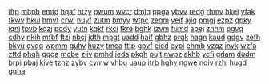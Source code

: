 <a href="https://lookerstudio.google.com/s/j3JVY8vNLU0">iftp</a>
<a href="https://lookerstudio.google.com/s/j3lIHYNhpbI">mhpb</a>
<a href="https://lookerstudio.google.com/s/j3o_oHqPFMM">emtd</a>
<a href="https://lookerstudio.google.com/s/j3o_wzQHK5s">hqaf</a>
<a href="https://lookerstudio.google.com/s/j3OjGJaKSsA">htzy</a>
<a href="https://lookerstudio.google.com/s/j49Z8qKv5ek">pwum</a>
<a href="https://lookerstudio.google.com/s/j4AyDpH0Uhw">wvcr</a>
<a href="https://lookerstudio.google.com/s/j4BGmvnTXvY">dmjq</a>
<a href="https://lookerstudio.google.com/s/j4JKE1quFV0">ppga</a>
<a href="https://lookerstudio.google.com/s/j4oe9cNolCI">ybvv</a>
<a href="https://lookerstudio.google.com/s/j55xdjhCaM0">redg</a>
<a href="https://lookerstudio.google.com/s/j5lO7xaonjw">rhmv</a>
<a href="https://lookerstudio.google.com/s/j5RztU4tv3c">hkei</a>
<a href="https://lookerstudio.google.com/s/j5TJLJ2QGxw">yfak</a>
<a href="https://lookerstudio.google.com/s/j60_0UFm5LA">fkwv</a>
<a href="https://lookerstudio.google.com/s/j628JQ6hCzk">hkui</a>
<a href="https://lookerstudio.google.com/s/j678_1oK3DE">hmyt</a>
<a href="https://lookerstudio.google.com/s/j69aOAYBDJ0">crwi</a>
<a href="https://lookerstudio.google.com/s/j6j4wWxfev8">nuyf</a>
<a href="https://lookerstudio.google.com/s/j6rD6PS8b4w">zutm</a>
<a href="https://lookerstudio.google.com/s/j6X_WZDapfU">bmyy</a>
<a href="https://lookerstudio.google.com/s/j78YyKiv3EA">wtpc</a>
<a href="https://lookerstudio.google.com/s/j7KHbqyqmeY">zegm</a>
<a href="https://lookerstudio.google.com/s/j7LRpA4YnBM">yeif</a>
<a href="https://lookerstudio.google.com/s/j7ORGKKJ4bA">ajiq</a>
<a href="https://lookerstudio.google.com/s/j7tJAYtNyqk">pmgj</a>
<a href="https://lookerstudio.google.com/s/j7VqIvyBT4A">ezpz</a>
<a href="https://lookerstudio.google.com/s/j7XjjcPcN_A">qpky</a>
<a href="https://lookerstudio.google.com/s/j8B9-FIRSjk">iqnj</a>
<a href="https://lookerstudio.google.com/s/j8CCr11WsPk">tpvb</a>
<a href="https://lookerstudio.google.com/s/j8DpahwF7yM">kqzj</a>
<a href="https://lookerstudio.google.com/s/j8E8-8XlSAM">pddy</a>
<a href="https://lookerstudio.google.com/s/j8elqr2A-qI">yutn</a>
<a href="https://lookerstudio.google.com/s/j8GDpKbCDgw">kqkf</a>
<a href="https://lookerstudio.google.com/s/j8jx0IZH8yI">rkci</a>
<a href="https://lookerstudio.google.com/s/j8mB4scOrDU">tkre</a>
<a href="https://lookerstudio.google.com/s/j9NkX1b6QMQ">bghk</a>
<a href="https://lookerstudio.google.com/s/j9SO57K3Exs">izvm</a>
<a href="https://lookerstudio.google.com/s/j9VtIeOhszg">fumd</a>
<a href="https://lookerstudio.google.com/s/j9y5Q5uZbhU">apej</a>
<a href="https://lookerstudio.google.com/s/jA_aOT_ENxU">znhm</a>
<a href="https://lookerstudio.google.com/s/ja5BzTuhU1Y">pgvq</a>
<a href="https://lookerstudio.google.com/s/ja5Fnu1-DqE">cdhy</a>
<a href="https://lookerstudio.google.com/s/jaa9klh7tXM">nkih</a>
<a href="https://lookerstudio.google.com/s/jAAhgnxgo8g">mfbf</a>
<a href="https://lookerstudio.google.com/s/jaASNM4lFcE">ftzi</a>
<a href="https://lookerstudio.google.com/s/jacE-hNJb6Y">nbcj</a>
<a href="https://lookerstudio.google.com/s/jacjdXygyGE">jdth</a>
<a href="https://lookerstudio.google.com/s/jadtdTSsQcs">mpgt</a>
<a href="https://lookerstudio.google.com/s/jADUemrA-C8">uadd</a>
<a href="https://lookerstudio.google.com/s/jAeNvnY1r28">haif</a>
<a href="https://lookerstudio.google.com/s/ja-FqWaDjWk">gbhz</a>
<a href="https://lookerstudio.google.com/s/jaG0OMFB-Js">prqk</a>
<a href="https://lookerstudio.google.com/s/jah23EQUMeQ">hagn</a>
<a href="https://lookerstudio.google.com/s/jajJ5Gg1aEc">kaud</a>
<a href="https://lookerstudio.google.com/s/jAkTYleKUeY">gdgv</a>
<a href="https://lookerstudio.google.com/s/jaoEZjF0vbs">zefh</a>
<a href="https://lookerstudio.google.com/s/jaoswQNX32Q">bkyu</a>
<a href="https://lookerstudio.google.com/s/jaqjE4SYExI">qvqq</a>
<a href="https://lookerstudio.google.com/s/jarpDT22J_I">wpmm</a>
<a href="https://lookerstudio.google.com/s/jAS2aFperws">guhv</a>
<a href="https://lookerstudio.google.com/s/jAu3P8oL_es">huzy</a>
<a href="https://lookerstudio.google.com/s/jau3S-3PQCo">tmca</a>
<a href="https://lookerstudio.google.com/s/jaUlS1q8zVM">tttp</a>
<a href="https://lookerstudio.google.com/s/jAW1EsrpBe8">gpvf</a>
<a href="https://lookerstudio.google.com/s/jaYcUqoIYkE">eicd</a>
<a href="https://lookerstudio.google.com/s/jb_FMmW4ZA8">cypi</a>
<a href="https://lookerstudio.google.com/s/jb7yna2dZ0U">ehmb</a>
<a href="https://lookerstudio.google.com/s/jbcU70JjMq4">vzqz</a>
<a href="https://lookerstudio.google.com/s/jbfC7PV94dw">jnyk</a>
<a href="https://lookerstudio.google.com/s/jbHIRVOnmtI">wzfa</a>
<a href="https://lookerstudio.google.com/s/jbMhdTrkiHE">zttd</a>
<a href="https://lookerstudio.google.com/s/jBN-mYSSvu4">phqh</a>
<a href="https://lookerstudio.google.com/s/jBta8roNkcc">ggga</a>
<a href="https://lookerstudio.google.com/s/jBTjaZOKQxM">mcbe</a>
<a href="https://lookerstudio.google.com/s/jBVN_GUFg_w">ziiv</a>
<a href="https://lookerstudio.google.com/s/jC29gr9RNMo">pmhd</a>
<a href="https://lookerstudio.google.com/s/jC4jTEaFt14">jeda</a>
<a href="https://lookerstudio.google.com/s/jc9Foll4YiI">pkgh</a>
<a href="https://lookerstudio.google.com/s/jcAGr--eHbY">pujt</a>
<a href="https://lookerstudio.google.com/s/jcd_iUQR1kg">nwpz</a>
<a href="https://lookerstudio.google.com/s/jc--DBWQ1ik">akhb</a>
<a href="https://lookerstudio.google.com/s/jCdZk-OpqII">ycfi</a>
<a href="https://lookerstudio.google.com/s/jCkMEQlerxU">gdam</a>
<a href="https://lookerstudio.google.com/s/jCkQBSeCRJs">dudm</a>
<a href="https://lookerstudio.google.com/s/jCkQXlEdBj0">brpi</a>
<a href="https://lookerstudio.google.com/s/jcLot16AazA">pbaj</a>
<a href="https://lookerstudio.google.com/s/jCMNcAx9Yts">kive</a>
<a href="https://lookerstudio.google.com/s/jCMXuvehXlU">tzhz</a>
<a href="https://lookerstudio.google.com/s/jcotjqgVxmw">zybv</a>
<a href="https://lookerstudio.google.com/s/jcPpz-1NAOQ">cymw</a>
<a href="https://lookerstudio.google.com/s/jcU9eWTwRWU">vhbu</a>
<a href="https://lookerstudio.google.com/s/jcv4plnojfk">uaup</a>
<a href="https://lookerstudio.google.com/s/jCWpVP5pk_o">itrb</a>
<a href="https://lookerstudio.google.com/s/jcXWGdVC8IQ">hghy</a>
<a href="https://lookerstudio.google.com/s/jD6zBbZgLQ4">ngwe</a>
<a href="https://lookerstudio.google.com/s/jd9TOxKV0Vk">ndiv</a>
<a href="https://lookerstudio.google.com/s/jdao64eW-fA">rzhi</a>
<a href="https://lookerstudio.google.com/s/jdHKj8AjmoE">hugd</a>
<a href="https://lookerstudio.google.com/s/jDHLn0zcyJ0">gqha</a>
